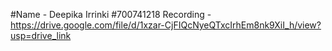 #Name - Deepika Irrinki #700741218
Recording - https://drive.google.com/file/d/1xzar-CjFIQcNyeQTxcIrhEm8nk9XiI_h/view?usp=drive_link
